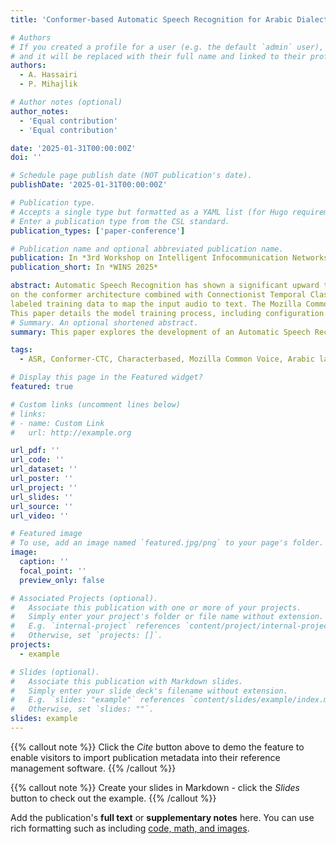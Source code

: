```yaml
---
title: 'Conformer-based Automatic Speech Recognition for Arabic Dialects'

# Authors
# If you created a profile for a user (e.g. the default `admin` user), write the username (folder name) here
# and it will be replaced with their full name and linked to their profile.
authors:
  - A. Hassairi
  - P. Mihajlik

# Author notes (optional)
author_notes:
  - 'Equal contribution'
  - 'Equal contribution'

date: '2025-01-31T00:00:00Z'
doi: ''

# Schedule page publish date (NOT publication's date).
publishDate: '2025-01-31T00:00:00Z'

# Publication type.
# Accepts a single type but formatted as a YAML list (for Hugo requirements).
# Enter a publication type from the CSL standard.
publication_types: ['paper-conference']

# Publication name and optional abbreviated publication name.
publication: In *3rd Workshop on Intelligent Infocommunication Networks, Systems and Services (WINS 2025)*
publication_short: In *WINS 2025*

abstract: Automatic Speech Recognition has shown a significant upward trend in recent years. This paper investigates an ASR system for the Arabic language developed using the Conformer-CTC characterbased model within the NeMo framework. The system leverages the latest deep learning techniques, focusing
on the conformer architecture combined with Connectionist Temporal Classification for sequence-to-sequence learning. The model is supervised, using
labeled training data to map the input audio to text. The Mozilla Common Voice 11.0 dataset, which offers diverse spoken Arabic samples, is used for training.
This paper details the model training process, including configuration setup, data processing, and optimization strategies. The performance of the model is evaluated, offering insights into the challenges and effectiveness of the Conformer-CTC character-based model for Arabic speech recognition tasks.
# Summary. An optional shortened abstract.
summary: This paper explores the development of an Automatic Speech Recognition (ASR) system for the Arabic language using a Conformer-CTC character-based model within the NeMo framework. The system employs advanced deep learning techniques, combining the Conformer architecture with Connectionist Temporal Classification (CTC) for sequence-to-sequence learning. Supervised training is performed with labeled data to map audio input to text. The Mozilla Common Voice 11.0 dataset, containing diverse Arabic speech samples, is used for training. The paper discusses the model training process, including configuration, data processing, and optimization strategies, and evaluates the model's performance, highlighting both challenges and successes in applying the Conformer-CTC model to Arabic speech recognition.

tags:
  - ASR, Conformer-CTC, Characterbased, Mozilla Common Voice, Arabic language, Deep Learning

# Display this page in the Featured widget?
featured: true

# Custom links (uncomment lines below)
# links:
# - name: Custom Link
#   url: http://example.org

url_pdf: ''
url_code: ''
url_dataset: ''
url_poster: ''
url_project: ''
url_slides: ''
url_source: ''
url_video: ''

# Featured image
# To use, add an image named `featured.jpg/png` to your page's folder.
image:
  caption: ''
  focal_point: ''
  preview_only: false

# Associated Projects (optional).
#   Associate this publication with one or more of your projects.
#   Simply enter your project's folder or file name without extension.
#   E.g. `internal-project` references `content/project/internal-project/index.md`.
#   Otherwise, set `projects: []`.
projects:
  - example

# Slides (optional).
#   Associate this publication with Markdown slides.
#   Simply enter your slide deck's filename without extension.
#   E.g. `slides: "example"` references `content/slides/example/index.md`.
#   Otherwise, set `slides: ""`.
slides: example
---
```



{{% callout note %}}
Click the _Cite_ button above to demo the feature to enable visitors to import publication metadata into their reference management software.
{{% /callout %}}

{{% callout note %}}
Create your slides in Markdown - click the _Slides_ button to check out the example.
{{% /callout %}}

Add the publication's **full text** or **supplementary notes** here. You can use rich formatting such as including [code, math, and images](https://docs.hugoblox.com/content/writing-markdown-latex/).

